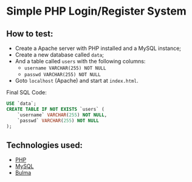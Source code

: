 # Simple PHP Login/Register System

## How to test:
- Create a Apache server with PHP installed and a MySQL instance;
- Create a new database called `data`;
- And a table called `users` with the following columns:
    + `username VARCHAR(255) NOT NULL`
    + `passwd VARCHAR(255) NOT NULL`
- Goto `localhost` (Apache) and start at `index.html`.

Final SQL Code:
```sql
USE `data`;
CREATE TABLE IF NOT EXISTS `users` (
    `username` VARCHAR(255) NOT NULL,
    `passwd` VARCHAR(255) NOT NULL
);
```

## Technologies used:
- [PHP](https://www.php.net/)
- [MySQL](https://www.mysql.com/)
- [Bulma](https://bulma.io/)